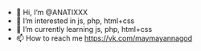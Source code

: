 - 👋 Hi, I’m @ANATIXXX
- 👀 I’m interested in js, php, html+css
- 🌱 I’m currently learning js, php, html+css
- 📫 How to reach me https://vk.com/maymayannagod

<!---
ANATIXXX/ANATIXXX is a ✨ special ✨ repository because its `README.md` (this file) appears on your GitHub profile.
You can click the Preview link to take a look at your changes.
--->
